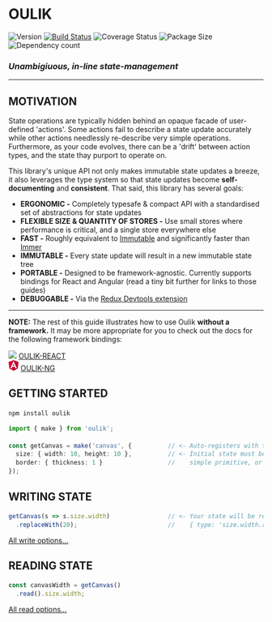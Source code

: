 # OULIK #

![Version](https://img.shields.io/npm/v/oulik.svg)
[![Build Status](https://travis-ci.org/Memeplexx/oulik.svg?branch=master)](https://travis-ci.org/Memeplexx/oulik.svg?branch=master)
![Coverage Status](https://coveralls.io/repos/github/Memeplexx/oulik/badge.svg?branch=master)
![Package Size](https://badgen.net/bundlephobia/minzip/oulik)
![Dependency count](https://badgen.net/bundlephobia/dependency-count/oulik)

### ***Unambigiuous, in-line state-management*** ###
---
## MOTIVATION ##
State operations are typically hidden behind an opaque facade of user-defined 'actions'. Some actions fail to describe a state update accurately while other actions needlessly re-describe very simple operations. Furthermore, as your code evolves, there can be a 'drift' between action types, and the state thay purport to operate on.  

This library's unique API not only makes immutable state updates a breeze, it also leverages the type system so that state updates become **self-documenting** and **consistent**. That said, this library has several goals:  
- **ERGONOMIC -** Completely typesafe & compact API with a standardised set of abstractions for state updates
- **FLEXIBLE SIZE & QUANTITY OF STORES -** Use small stores where performance is critical, and a single store everywhere else
- **FAST -** Roughly equivalent to [Immutable](https://github.com/immutable-js/immutable-js) and significantly faster than [Immer](https://github.com/immerjs/immer)
- **IMMUTABLE -** Every state update will result in a new immutable state tree
- **PORTABLE -** Designed to be framework-agnostic. Currently supports bindings for React and Angular (read a tiny bit further for links to those guides)
- **DEBUGGABLE -** Via the [Redux Devtools extension](https://chrome.google.com/webstore/detail/redux-devtools/lmhkpmbekcpmknklioeibfkpmmfibljd?hl=en)

---

**NOTE:** The rest of this guide illustrates how to use Oulik **without a framework.** It may be more appropriate for you to check out the docs for the following framework bindings:  

![](assets/react.ico) <u>[OULIK-REACT](./readme-react.md)</u>  
![](assets/angular.png) <u>[OULIK-NG](./readme-ng.md)</u>  

## GETTING STARTED ##

```console
npm install oulik
```
```Typescript
import { make } from 'oulik';

const getCanvas = make('canvas', {          // <- Auto-registers with the Redux Devtools Extension.
  size: { width: 10, height: 10 },          // <- Initial state must be serializable. It can be a
  border: { thickness: 1 }                  //    simple primitive, or something far more nested.
});       
```

## WRITING STATE ##
```Typescript
getCanvas(s => s.size.width)                // <- Your state will be replaced using the action:
  .replaceWith(20);                         //    { type: 'size.width.replaceWith()', payload: 20 }
```
[All write options...](./readme-write.md)

## READING STATE ##

```Typescript
const canvasWidth = getCanvas()
  .read().size.width;
```
[All read options...](./readme-read.md)